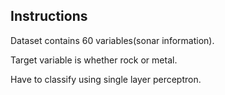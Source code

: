 Instructions
-----------------------------------------

Dataset contains 60 variables(sonar information).

Target variable is whether rock or metal.

Have to classify using single layer perceptron.